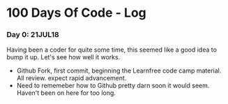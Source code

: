 # 100 Days Of Code - Log

### Day 0: 21JUL18
Having been a coder for quite some time, this seemed like a good idea to bump it up.
Let's see how well it works. 

 * Github Fork, first commit, beginning the Learnfree code camp material. All review. expect rapid advancement. 
 * Need to rememeber how to Github pretty darn soon it would seem. Haven't been on here for too long.
 

